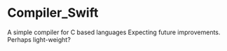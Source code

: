 # Compiler_Swift
A simple compiler for C based languages
Expecting future improvements.
Perhaps light-weight?
